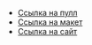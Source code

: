 * [Ссылка на пулл](https://github.com/sergejjlozjuk/movies-explorer-frontend/pull/2)
* [Ссылка на макет](https://disk.yandex.ru/d/cKjM9PQOomuIjA)
* [Ссылка на сайт](https://movies.sergejj.nomoredomains.work/)
